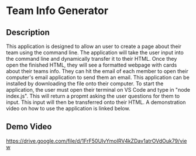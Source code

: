 # Team Info Generator

## Description
This application is designed to allow an user to create a page about their team using the command line. The application will take the user input into the command line and dynamically transfer it to their HTML. Once they open the finished HTML, they will see a formatted webpage with cards about their teams info. They can hit the email of each member to open their computer's email application to send them an email. This application can be installed by downloading the file onto their computer. To start the application, the user must open their terminal on VS Code and type in "node index.js". This will return a propmt asking the user questions for them to input. This input will then be transferred onto their HTML. A demonstration video on how to use the application is linked below. 

## Demo Video
https://drive.google.com/file/d/1FrF50UIvYmoIRV4kZDav1atrOVdOuk79/view